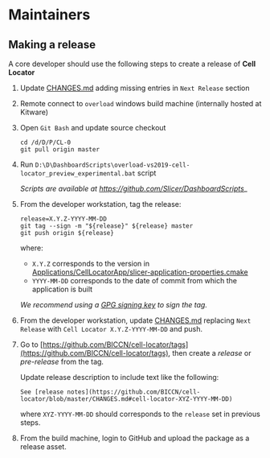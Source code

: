 Maintainers
===========

## Making a release

A core developer should use the following steps to create a release of **Cell Locator**

1. Update [CHANGES.md][changes] adding missing entries in `Next Release` section

2. Remote connect to `overload` windows build machine (internally hosted at Kitware)

3. Open `Git Bash` and update source checkout

    ```
    cd /d/D/P/CL-0
    git pull origin master
    ```

4. Run `D:\D\DashboardScripts\overload-vs2019-cell-locator_preview_experimental.bat` script

    _Scripts are available at https://github.com/Slicer/DashboardScripts__

5. From the developer workstation, tag the release:

    ```
    release=X.Y.Z-YYYY-MM-DD
    git tag --sign -m "${release}" ${release} master
    git push origin ${release}
    ```

    where:

    * `X.Y.Z` corresponds to the version in [Applications/CellLocatorApp/slicer-application-properties.cmake](https://github.com/BICCN/cell-locator/blob/master/Applications/CellLocatorApp/slicer-application-properties.cmake)
    * `YYYY-MM-DD` corresponds to the date of commit from which the application is built

    _We recommend using a [GPG signing key](https://help.github.com/articles/generating-a-new-gpg-key/) to sign the tag._

6. From the developer workstation, update [CHANGES.md][changes] replacing `Next Release` with `Cell Locator X.Y.Z-YYYY-MM-DD` and push.

7. Go to [https://github.com/BICCN/cell-locator/tags](https://github.com/BICCN/cell-locator/tags), then create a _release_ or _pre-release_ from the tag.

   Update release description to include text like the following:

   ```
   See [release notes](https://github.com/BICCN/cell-locator/blob/master/CHANGES.md#cell-locator-XYZ-YYYY-MM-DD)
   ```

   where `XYZ-YYYY-MM-DD` should corresponds to the `release` set in previous steps.

8. From the build machine, login to GitHub and upload the package as a release asset.

[changes]: https://github.com/BICCN/cell-locator/blob/master/CHANGES.md
